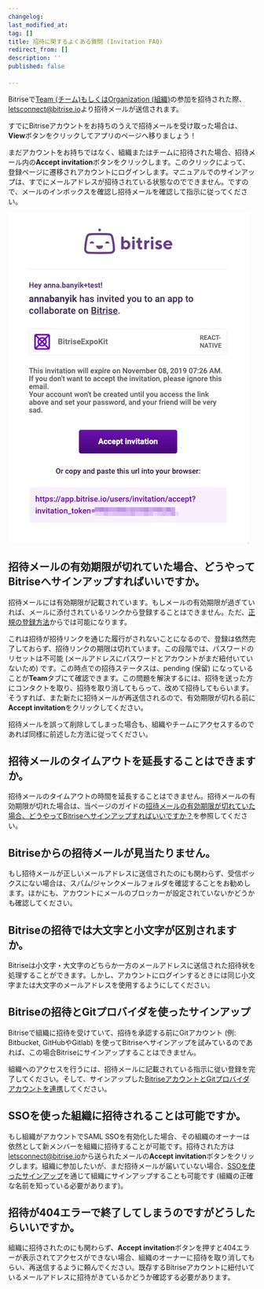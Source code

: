 ```yaml
---
changelog:
last_modified_at:
tag: []
title: 招待に関するよくある質問 (Invitation FAQ)
redirect_from: []
description: ''
published: false

---
```

Bitriseで[Team (チーム)もしくはOrganization (組織)](/jp/team-management/teams-vs-organizations-index/)の参加を招待された際、[letsconnect@bitrise.io](mailto:letsconnect@bitrise.io)より招待メールが送信されます。

すでにBitriseアカウントをお持ちのうえで招待メールを受け取った場合は、**View**ボタンをクリックしてアプリのページへ移りましょう！

まだアカウントをお持ちではなく、組織またはチームに招待された場合、招待メール内の**Accept invitation**ボタンをクリックします。このクリックによって、登録ページに遷移されアカウントにログインします。マニュアルでのサインアップは、すでにメールアドレスが招待されている状態なのでできません。ですので、メールのインボックスを確認し招待メールを確認して指示に従ってください。

![{{ page.title }}](/img/accept-invitation-1.jpg)

## 招待メールの有効期限が切れていた場合、どうやってBitriseへサインアップすればいいですか。

招待メールには有効期限が記載されています。もしメールの有効期限が過ぎていれば、メールに添付されているリンクから登録することはできません。ただ、[正規の登録方法](/jp/getting-started/signing-up-to-bitrise/　)からでは可能になります。

これは招待が招待リンクを通じた履行がされないことになるので、登録は依然完了しておらず、招待リンクの期限は切れています。この段階では、パスワードのリセットは不可能 (メールアドレスにパスワードとアカウントがまだ紐付いていないため) です。この時点での招待ステータスは、pending (保留) になっていることが**Team**タブにて確認できます。この問題を解決するには、招待を送った方にコンタクトを取り、招待を取り消してもらって、改めて招待してもらいます。そうすれば、また新たに招待メールが再送信されるので、有効期限が切れる前に**Accept invitation**をクリックしてください。

招待メールを誤って削除してしまった場合も、組織やチームにアクセスするのであれば同様に前述した方法に従ってください。

## 招待メールのタイムアウトを延長することはできますか。

招待メールのタイムアウトの時間を延長することはできません。招待メールの有効期限が切れた場合は、当ページのガイドの[招待メールの有効期限が切れていた場合、どうやってBitriseへサインアップすればいいですか？]()を参照してください。

## Bitriseからの招待メールが見当たりません。

もし招待メールが正しいメールアドレスに送信されたのにも関わらず、受信ボックスにない場合は、スパム/ジャンクメールフォルダを確認することをお勧めします。ほかにも、アカウントにメールのブロッカーが設定されていないかどうかも確認してください。

## Bitriseの招待では大文字と小文字が区別されますか。

Bitriseは小文字・大文字のどちらか一方のメールアドレスに送信された招待状を処理することができます。しかし、アカウントにログインするときには同じ小文字または大文字のメールアドレスを使用するようにしてください。

## Bitriseの招待とGitプロバイダを使ったサインアップ

Bitriseで組織に招待を受けていて、招待を承認する前にGitアカウント (例: Bitbucket, GitHubやGitlab) を使ってBitriseへサインアップを試みているのであれば、この場合Bitriseにサインアップすることはできません。

組織へのアクセスを行うには、招待メールに記載されている指示に従い登録を完了してください。そして、サインアップした[BitriseアカウントとGitプロバイダアカウントを連携](/jp/getting-started/connecting-account-bitrise/)してください。

## SSOを使った組織に招待されることは可能ですか。

もし組織がアカウントでSAML SSOを有効化した場合、その組織のオーナーは依然として新メンバーを組織に招待することが可能です。招待された方は[letsconnect@bitrise.io](mailto:letsconnect@bitrise.io)から送られたメールの**Accept invitation**ボタンをクリックします。組織に参加したいが、まだ招待メールが届いていない場合、[SSOを使ったサインアップ](/jp/getting-started/signing-up-to-bitrise/#ssoを使ったサインアップ)を通じて組織にサインアップすることも可能です (組織の正確な名前を知っている必要があります)。

## 招待が404エラーで終了してしまうのですがどうしたらいいですか。

組織に招待されたのにも関わらず、**Accept invitation**ボタンを押すと404エラーが表示されてアクセスができない場合、組織のオーナーに招待を取り消してもらい、再送信するように頼んでください。既存するBitriseアカウントに紐付いているメールアドレスに招待がきているかどうか確認する必要があります。